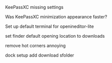 KeePassXC missing settings

Was KeePassXC minimization appearance faster?



Set up default terminal for openineditor-lite

set finder default opening location to downloads

remove hot corners annoying


dock setup add download sfolder